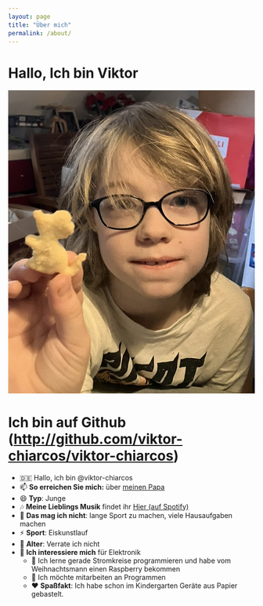 ```yaml
---
layout: page
title: "Über mich"
permalink: /about/
---
```


# Hallo, Ich bin Viktor


<!-- mit automatischer skalierung -->
<div style="text-align: center;">
	<img src="../Entwurf/VIKTOR-WEBBILD.jpg" alt="Bild: Das bin ich" style="height: 75%;" />
</div>

<!--
![](../Entwurf/VIKTOR-WEBBILD.jpg)
-->

<!-- 
	Ich bin der Host von der Webseite weil sie mir gehört
-->

# Ich bin auf Github (http://github.com/viktor-chiarcos/viktor-chiarcos)

- 🇩🇪 Hallo, ich bin @viktor-chiarcos
- 📫 **So erreichen Sie mich:** über [meinen Papa](https://github.com/chiarcos)
- 😄 **Typ**: Junge
- 🎶 **Meine Lieblings Musik** findet ihr [Hier (auf Spotify) ](https://open.spotify.com/playlist/33a3P5kT2XK7V2NE11puD2?si=TZKCPxLFRGmnVrRYJPqH_g&pi=e-7_wwSH6USaOR)
- 🙁 **Das mag ich nicht**: lange Sport zu machen, viele Hausaufgaben machen
- ⚡️ **Sport**: Eiskunstlauf
- 👴 **Alter**: Verrate ich nicht
- 👀 **Ich interessiere mich** für Elektronik
	- 🌱 Ich lerne gerade Stromkreise programmieren und habe vom Weihnachtsmann einen Raspberry bekommen
	- 💞️ Ich möchte mitarbeiten an Programmen
	- ❤️ **Spaßfakt**: Ich habe schon im Kindergarten Geräte aus Papier gebastelt.
<!-- - ℹ️ **Information**: Ich nutze Computerprogramme, um Stromkreise zu programmieren --> <!-- Papa: das war doppelt -->


